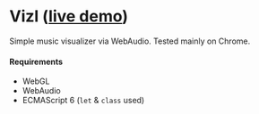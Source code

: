 # Vizl ([live demo](http://anirbanmu.github.io/Vizl/))

Simple music visualizer via WebAudio. Tested mainly on Chrome.

#### Requirements
+ WebGL
+ WebAudio
+ ECMAScript 6 (`let` & `class` used)
